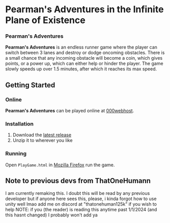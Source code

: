 # Pearman's Adventures in the Infinite Plane of Existence
### Pearman's Adventures
**Pearman's Adventures** is an endless runner game where the player can switch between 3 lanes and destroy or dodge oncoming obstacles. There is a small chance that any incoming obstacle will become a coin, which gives points, or a power up, which can either help or hinder the player. The game slowly speeds up over 1.5 minutes, after which it reaches its max speed.

## Getting Started

### Online
**Pearman's Adventures** can be played online at <a href="https://pearmanadventure.000webhostapp.com" target="_blank">000webhost</a>.

### Installation
1. Download the [latest release](https://github.com/habicha/APCS-Summative/releases)
2. Unzip it to wherever you like

### Running
Open `PlayGame.html` in [Mozilla Firefox](https://www.mozilla.org/en-US/firefox/new/) run the game.

## Note to previous devs from ThatOneHumann
I am currently remaking this. I doubt this will be read by any previous developer but if anyone here sees this, please, i kinda forgot how to use unity well lmao
add me on discord at "thatonehuman125k" if you wish to help
NOTE: if you (the reader) is reading this anytime past 1/1/2024 (and this hasnt changed) I probably won't add ya
